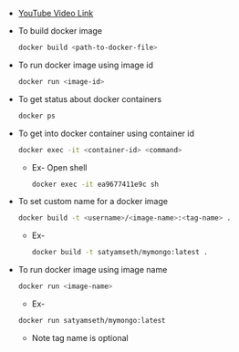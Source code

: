 - [YouTube Video Link](https://youtu.be/37_VuJr0xvQ?si=4Sm8MetZZmzCgKbG)

- To build docker image

    ```sh
    docker build <path-to-docker-file>
    ```

- To run docker image using image id

    ```sh
    docker run <image-id>
    ```

- To get status about docker containers

    ```sh
    docker ps
    ```

- To get into docker container using container id

    ```sh
    docker exec -it <container-id> <command>
    ```

    - Ex- Open shell

        ```sh
        docker exec -it ea9677411e9c sh
        ```

- To set custom name for a docker image

    ```sh
    docker build -t <username>/<image-name>:<tag-name> .
    ```

    - Ex-

        ```sh
        docker build -t satyamseth/mymongo:latest .
        ```

- To run docker image using image name

    ```sh
    docker run <image-name>
    ```

    - Ex-

    ```sh
    docker run satyamseth/mymongo:latest
    ```

    - Note tag name is optional